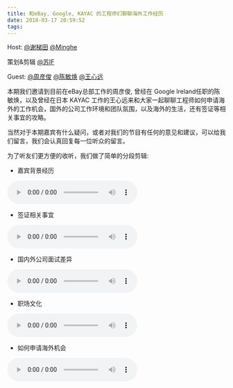 ```yaml
---
title: 和eBay, Google, KAYAC 的工程师们聊聊海外工作经历
date: 2018-03-17 20:59:52
tags:
---
```


Host:
[@谢梯田](https://weibo.com/titantse "微博")
[@Minghe](https://weibo.com/2165714507/profile?topnav=1&wvr=6&is_all=1)

策划&剪辑
[@苏IF](https://weibo.com/ianphey?refer_flag=1001030101)

Guest:
[@周彦俊](https://www.linkedin.com/in/yanjun-zhou-bab736122/)
[@陈敏焕](https://www.linkedin.com/in/minhuan-chen-60979096/)
[@王心远](https://www.kayac.com/team/wang-xinyuan)


本期我们邀请到目前在eBay总部工作的周彦俊, 曾经在 Google Ireland任职的陈敏焕，以及曾经在日本 KAYAC 工作的王心远来和大家一起聊聊工程师如何申请海外的工作机会，国外的公司工作环境和团队氛围，以及海外的生活，还有签证等相关事宜的攻略。

当然对于本期嘉宾有什么疑问，或者对我们的节目有任何的意见和建议，可以给我们留言，我们会认真回复每一位听众的留言。

为了听友们更方便的收听，我们做了简单的分段剪辑:

* 嘉宾背景经历
<audio controls preload>
    <source src="http://p4clix3rq.bkt.clouddn.com/singularFM2-1-%E5%98%89%E5%AE%BE%E5%B7%A5%E4%BD%9C%E7%BB%8F%E5%8E%86%EF%BC%88%E6%97%A0%E8%BD%AC%E5%9C%BA%EF%BC%89.mp3"></source>
</audio>

* 签证相关事宜
<audio controls preload>
    <source src="http://p4clix3rq.bkt.clouddn.com/singularFM2-2-%E7%AD%BE%E8%AF%81%E9%97%AE%E9%A2%98%EF%BC%88%E6%97%A0%E8%BD%AC%E5%9C%BA%EF%BC%89%E6%9B%B4%E6%96%B0.mp3"></source>
</audio>

* 国内外公司面试差异
<audio controls preload>
    <source src="http://p4clix3rq.bkt.clouddn.com/singularFM2-3-%E9%9D%A2%E8%AF%95%E9%97%AE%E9%A2%98%EF%BC%88%E6%97%A0%E8%BD%AC%E5%9C%BA%EF%BC%89.mp3"></source>
</audio>

* 职场文化
<audio controls preload>
    <source src="http://p4clix3rq.bkt.clouddn.com/singularFM2-4-%E8%81%8C%E5%9C%BA%E6%96%87%E5%8C%96%E4%B8%8E%E7%94%9F%E6%B4%BB%EF%BC%88%E6%97%A0%E8%BD%AC%E5%9C%BA%EF%BC%89%E6%9B%B4%E6%96%B0.mp3"></source>
</audio>

* 如何申请海外机会
<audio controls preload>
    <source src="http://p4clix3rq.bkt.clouddn.com/singularFM2-5-%E5%A6%82%E4%BD%95%E5%87%BA%E5%9B%BD%EF%BC%88%E6%97%A0%E8%BD%AC%E5%9C%BA%EF%BC%89%E6%9B%B4%E6%96%B0.mp3"></source>
</audio>
